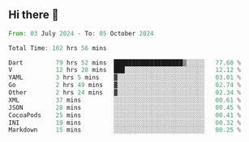 ## Hi there 👋

<!--START_SECTION:waka-->

```rust
From: 03 July 2024 - To: 05 October 2024

Total Time: 102 hrs 56 mins

Dart         79 hrs 52 mins  ███████████████████▒░░░░░   77.60 %
V            12 hrs 28 mins  ███░░░░░░░░░░░░░░░░░░░░░░   12.12 %
YAML         3 hrs 5 mins    ▓░░░░░░░░░░░░░░░░░░░░░░░░   03.01 %
Go           2 hrs 49 mins   ▓░░░░░░░░░░░░░░░░░░░░░░░░   02.74 %
Other        2 hrs 24 mins   ▓░░░░░░░░░░░░░░░░░░░░░░░░   02.34 %
XML          37 mins         ░░░░░░░░░░░░░░░░░░░░░░░░░   00.61 %
JSON         28 mins         ░░░░░░░░░░░░░░░░░░░░░░░░░   00.45 %
CocoaPods    25 mins         ░░░░░░░░░░░░░░░░░░░░░░░░░   00.41 %
INI          19 mins         ░░░░░░░░░░░░░░░░░░░░░░░░░   00.32 %
Markdown     15 mins         ░░░░░░░░░░░░░░░░░░░░░░░░░   00.25 %
```

<!--END_SECTION:waka-->

<!--
**mathiskakal/mathiskakal** is a ✨ _special_ ✨ repository because its `README.md` (this file) appears on your GitHub profile.

Here are some ideas to get you started:

- 🔭 I’m currently working on ...
- 🌱 I’m currently learning ...
- 👯 I’m looking to collaborate on ...
- 🤔 I’m looking for help with ...
- 💬 Ask me about ...
- 📫 How to reach me: ...
- 😄 Pronouns: ...
- ⚡ Fun fact: ...
-->

